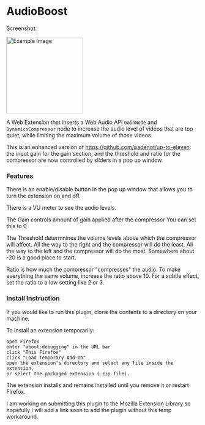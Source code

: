 # AudioBoost
Screenshot:

<img src="https://user-images.githubusercontent.com/37170027/232359909-968baf60-5cec-4ec1-b14e-9f5a03bbae90.png" height="200" alt="Example Image">

A Web Extension that inserts a Web Audio API `GainNode` and `DynamicsCompressor`
node to increase the audio level of videos that are too quiet, while limiting
the maximum volume of those videos.

This is an enhanced version of https://github.com/padenot/up-to-eleven:
the input gain for the gain section, and the threshold and ratio for the compressor
are now controlled by sliders in a pop up window.

### Features

There is an enable/disable button in the pop up window
that allows you to turn the extension on and off.

There is a VU meter to see the audio levels.

The Gain controls amount of gain applied after the compressor
You can set this to 0

The Threshold determnines the volume levels above which the compressor will affect.
All the way to the right and the compressor will do the least.
All the way to the left and the compressor will do the most.
Somewhere about -20 is a good place to start.

Ratio is how much the compressor "compresses" the audio. To make everything the same volume, increase the ratio above 10.
For a subtle effect, set the ratio to a low setting like 2 or 3.


### Install Instruction

If you would like to run this plugin, clone the contents to a directory on your machine.

To install an extension temporarily:

    open Firefox
    enter "about:debugging" in the URL bar
    click "This Firefox"
    click "Load Temporary Add-on"
    open the extension's directory and select any file inside the extension,
    or select the packaged extension (.zip file).

The extension installs and remains installed until you remove it or restart Firefox.

I am working on submitting this plugin to the Mozilla Extension Library so hopefully I
will add a link soon to add the plugin without this temp workaround.
